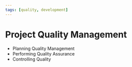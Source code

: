 ```yaml
---
tags: [quality, development]
---
```


# Project Quality Management

- Planning Quality Management
- Performing Quality Assurance
- Controlling Quality
